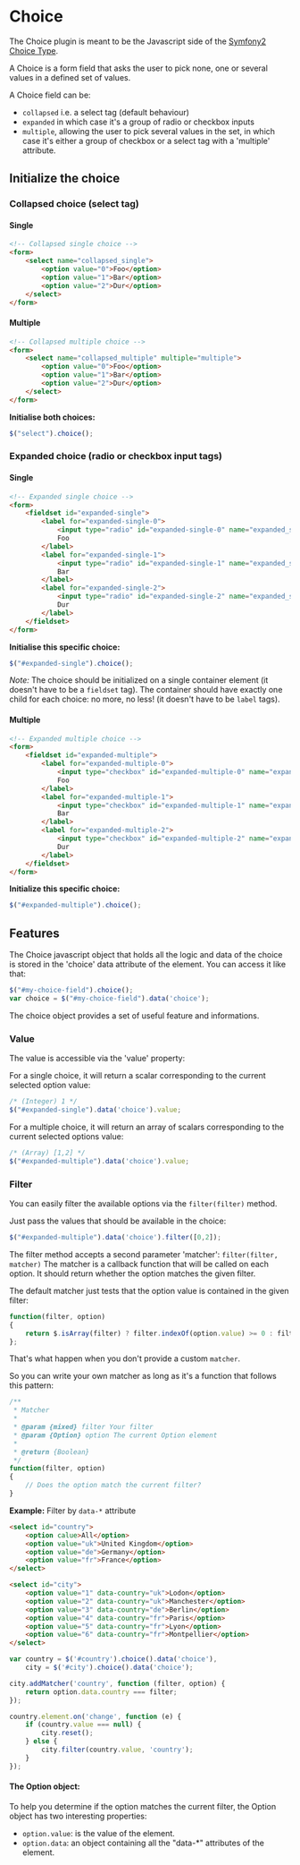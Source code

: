 # Choice

The Choice plugin is meant to be the Javascript side of the [Symfony2 Choice Type](http://symfony.com/doc/current/reference/forms/types/choice.html).

A Choice is a form field that asks the user to pick none, one or several values in a defined set of values.

A Choice field can be:

* `collapsed` i.e. a select tag (default behaviour)
* `expanded` in which case it's a group of radio or checkbox inputs
* `multiple`, allowing the user to pick several values in the set, in which case it's either a group of checkbox or a select tag with a 'multiple' attribute.

## Initialize the choice

### Collapsed choice (select tag)

#### Single

```html
<!-- Collapsed single choice -->
<form>
    <select name="collapsed_single">
        <option value="0">Foo</option>
        <option value="1">Bar</option>
        <option value="2">Dur</option>
    </select>
</form>
```

#### Multiple

```html
<!-- Collapsed multiple choice -->
<form>
    <select name="collapsed_multiple" multiple="multiple">
        <option value="0">Foo</option>
        <option value="1">Bar</option>
        <option value="2">Dur</option>
    </select>
</form>
```

__Initialise both choices:__

```javascript
$("select").choice();
```

### Expanded choice (radio or checkbox input tags)

#### Single

```html
<!-- Expanded single choice -->
<form>
    <fieldset id="expanded-single">
        <label for="expanded-single-0">
            <input type="radio" id="expanded-single-0" name="expanded_single" value="0" />
            Foo
        </label>
        <label for="expanded-single-1">
            <input type="radio" id="expanded-single-1" name="expanded_single" value="1" />
            Bar
        </label>
        <label for="expanded-single-2">
            <input type="radio" id="expanded-single-2" name="expanded_single" value="2" />
            Dur
        </label>
    </fieldset>
</form>
````

__Initialise this specific choice:__

```javascript
$("#expanded-single").choice();
```

_Note:_ The choice should be initialized on a single container element (it doesn't have to be a `fieldset` tag).
The container should have exactly one child for each choice: no more, no less! (it doesn't have to be `label` tags).

#### Multiple

```html
<!-- Expanded multiple choice -->
<form>
    <fieldset id="expanded-multiple">
        <label for="expanded-multiple-0">
            <input type="checkbox" id="expanded-multiple-0" name="expanded_multiple" value="0" />
            Foo
        </label>
        <label for="expanded-multiple-1">
            <input type="checkbox" id="expanded-multiple-1" name="expanded_multiple" value="1" />
            Bar
        </label>
        <label for="expanded-multiple-2">
            <input type="checkbox" id="expanded-multiple-2" name="expanded_multiple" value="2" />
            Dur
        </label>
    </fieldset>
</form>
```

__Initialize this specific choice:__
```javascript
$("#expanded-multiple").choice();
```

## Features

The Choice javascript object that holds all the logic and data of the choice is stored in the 'choice' data attribute of the element.
You can access it like that:

```javascript
$("#my-choice-field").choice();
var choice = $("#my-choice-field").data('choice');
```

The choice object provides a set of useful feature and informations.

### Value

The value is accessible via the 'value' property:

For a single choice, it will return a scalar corresponding to the current selected option value:
```javascript
/* (Integer) 1 */
$("#expanded-single").data('choice').value;
````

For a multiple choice, it will return an array of scalars corresponding to the current selected options value:
```javascript
/* (Array) [1,2] */
$("#expanded-multiple").data('choice').value;
```

### Filter

You can easily filter the available options via the `filter(filter)` method.

Just pass the values that should be available in the choice:
```javascript
$("#expanded-multiple").data('choice').filter([0,2]);
```

The filter method accepts a second parameter 'matcher': `filter(filter, matcher)`
The matcher is a callback function that will be called on each option. It should return whether the option matches the given filter.

The default matcher just tests that the option value is contained in the given filter:

```javascript
function(filter, option)
{
    return $.isArray(filter) ? filter.indexOf(option.value) >= 0 : filter === option.value;
};
```

That's what happen when you don't provide a custom `matcher`.

So you can write your own matcher as long as it's a function that follows this pattern:

```javascript
/**
 * Matcher
 *
 * @param {mixed} filter Your filter
 * @param {Option} option The current Option element
 *
 * @return {Boolean}
 */
function(filter, option)
{
    // Does the option match the current filter?
}
```

__Example:__ Filter by `data-*` attribute

```html
<select id="country">
    <option calue>All</option>
    <option value="uk">United Kingdom</option>
    <option value="de">Germany</option>
    <option value="fr">France</option>
</select>

<select id="city">
    <option value="1" data-country="uk">Lodon</option>
    <option value="2" data-country="uk">Manchester</option>
    <option value="3" data-country="de">Berlin</option>
    <option value="4" data-country="fr">Paris</option>
    <option value="5" data-country="fr">Lyon</option>
    <option value="6" data-country="fr">Montpellier</option>
</select>
```

```javascript
var country = $('#country').choice().data('choice'),
    city = $('#city').choice().data('choice');

city.addMatcher('country', function (filter, option) {
    return option.data.country === filter;
});

country.element.on('change', function (e) {
    if (country.value === null) {
        city.reset();
    } else {
        city.filter(country.value, 'country');
    }
});
```

#### The Option object:

To help you determine if the option matches the current filter, the Option object has two interesting properties:

* `option.value`: is the value of the element.
* `option.data`: an object containing all the "data-*" attributes of the element.
